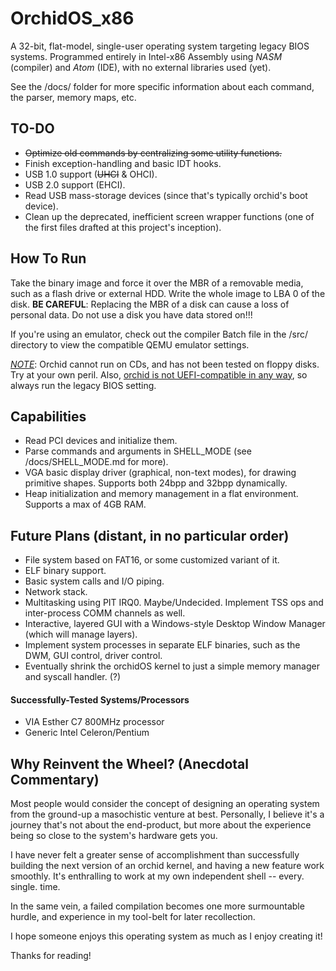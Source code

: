 # OrchidOS_x86
A 32-bit, flat-model, single-user operating system targeting legacy BIOS systems.
Programmed entirely in Intel-x86 Assembly using <i>NASM</i> (compiler) and <i>Atom</i> (IDE), with no external libraries used (yet).

See the /docs/ folder for more specific information about each command, the parser, memory maps, etc.


## TO-DO
- <strike>Optimize old commands by centralizing some utility functions.</strike>
- Finish exception-handling and basic IDT hooks.
- USB 1.0 support (<strike>UHCI</strike> & OHCI).
- USB 2.0 support (EHCI).
- Read USB mass-storage devices (since that's typically orchid's boot device).
- Clean up the deprecated, inefficient screen wrapper functions (one of the first files drafted at this project's inception).


## How To Run
Take the binary image and force it over the MBR of a removable media, such as a flash drive or external HDD. Write the whole image to LBA 0 of the disk.
<strong>BE CAREFUL</strong>: Replacing the MBR of a disk can cause a loss of personal data. Do not use a disk you have data stored on!!!

If you're using an emulator, check out the compiler Batch file in the /src/ directory to view the compatible QEMU emulator settings.

<i><u>NOTE</u></i>: Orchid cannot run on CDs, and has not been tested on floppy disks. Try at your own peril. Also, <u>orchid is not UEFI-compatible in any way</u>, so always run the legacy BIOS setting.


## Capabilities
- Read PCI devices and initialize them.
- Parse commands and arguments in SHELL_MODE (see /docs/SHELL_MODE.md for more).
- VGA basic display driver (graphical, non-text modes), for drawing primitive shapes. Supports both 24bpp and 32bpp dynamically.
- Heap initialization and memory management in a flat environment. Supports a max of 4GB RAM.


## Future Plans (distant, in no particular order)
- File system based on FAT16, or some customized variant of it.
- ELF binary support.
- Basic system calls and I/O piping.
- Network stack.
- Multitasking using PIT IRQ0. Maybe/Undecided. Implement TSS ops and inter-process COMM channels as well.
- Interactive, layered GUI with a Windows-style Desktop Window Manager (which will manage layers).
- Implement system processes in separate ELF binaries, such as the DWM, GUI control, driver control.
- Eventually shrink the orchidOS kernel to just a simple memory manager and syscall handler. (?)


#### Successfully-Tested Systems/Processors
- VIA Esther C7 800MHz processor
- Generic Intel Celeron/Pentium


## Why Reinvent the Wheel? (Anecdotal Commentary)
Most people would consider the concept of designing an operating system from the ground-up a masochistic venture at best.
Personally, I believe it's a journey that's not about the end-product, but more about the experience being so close to the system's hardware gets you.

I have never felt a greater sense of accomplishment than successfully building the next version of an orchid kernel, and having a new feature work smoothly. It's enthralling to work at my own independent shell -- every. single. time.

In the same vein, a failed compilation becomes one more surmountable hurdle, and experience in my tool-belt for later recollection.

I hope someone enjoys this operating system as much as I enjoy creating it!

Thanks for reading!
